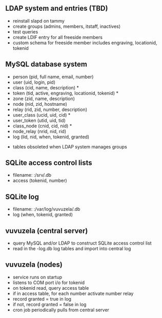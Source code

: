 
LDAP system and entries (TBD)
-----------------------------
- reinstall slapd on tammy
- create groups (admins, members, itstaff, inactives)
- test queries
- create LDIF entry for all freeside members
- custom schema for freeside member includes engraving, locationid, tokenid

MySQL database system
---------------------
- person (pid, full name, email, number)
- user (uid, login, pid)
- class (cid, name, description) *
- token (tid, active, engraving, locationid, tokenid) *
- zone (zid, name, description) 
- node (nid, zid, hostname)
- relay (rid, zid, number, description)
- user_class (ucid, uid, cid) *
- user_token (utid, uid, tid)
- class_node (cnid, cid, nid) *
- node_relay (nrid, nid, rid)
- log (lid, nid, when, tokenid, granted)

* tables obsoleted when LDAP system manages groups

SQLite access control lists
---------------------------
- filename: <server>:/srv/<hostname>.db 
- access (tokenid, number)

SQLite log
----------
- filename: <hostname>:/var/log/vuvuzela/<hostname>.db
- log (when, tokenid, granted)

vuvuzela (central server)
-------------------------
- query MySQL and/or LDAP to construct SQLite access control list
- read in the <hostname>-log.db log tables and import into central log

vuvuzela (nodes)
----------------
- service runs on startup
- listens to COM port i/o for tokenid
- on tokenid read, query access table
- if in access table, for each number activate number relay
- record granted = true in log
- if not, record granted = false in log
- cron job periodically pulls from central server

